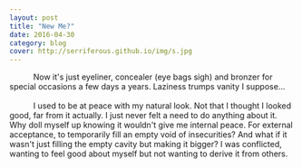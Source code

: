 ```yaml
---
layout: post
title: "New Me?"
date: 2016-04-30
category: blog
cover: http://serriferous.github.io/img/s.jpg
---
```

<div class="row">
<div class="col-md-8 col-md-offset-2">
<div class="row">
<div class="col-md-12">
&emsp;&emsp;&emsp;Now it's just eyeliner, concealer (eye bags sigh) and bronzer for special occasions a few days a years. Laziness trumps vanity I suppose...<br>
<br>
&emsp;&emsp;&emsp;I used to be at peace with my natural look. Not that I thought I looked good, far from it actually. I just never felt a need to do anything about it. Why doll myself up knowing it wouldn't give me internal peace. For external acceptance, to temporarily fill an empty void of insecurities? And what if it wasn't just filling the empty cavity but making it bigger? I was conflicted, wanting to feel good about myself but not wanting to derive it from others.<br>

</div>
</div>
</div>            
</div>

